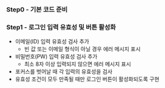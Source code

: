 ### Step0 - 기본 코드 준비

### Step1 - 로그인 입력 유효성 및 버튼 활성화

- 이메일(ID) 입력 유효성 검사 추가
  - 빈 값 또는 이메일 형식이 아닐 경우 에러 메시지 표시
- 비밀번호(PW) 입력 유효성 검사 추가
  - 최소 8자 이상 입력되지 않으면 에러 메시지 표시
- 포커스를 벗어날 때 각 입력의 유효성을 검사
- 유효성 조건이 모두 만족될 때만 로그인 버튼이 활성화되도록 구현
